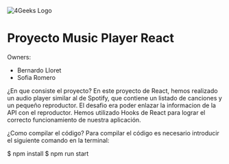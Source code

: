 ![4Geeks Logo](https://4geeksacademy.com//images/4geeks-logo.png)
# Proyecto Music Player React
Owners:
- Bernardo Lloret
- Sofia Romero

¿En que consiste el proyecto?
En este proyecto de React, hemos realizado un audio player similar al de Spotify, que contiene un listado de canciones y un pequeño reproductor. 
El desafio era poder enlazar la informacion de la API con el reproductor.
Hemos utilizado Hooks de React para lograr el correcto funcionamiento de nuestra aplicación.

¿Como compilar el código?
Para compilar el código es necesario introducir el siguiente comando en la terminal:

$ npm install
$ npm run start
